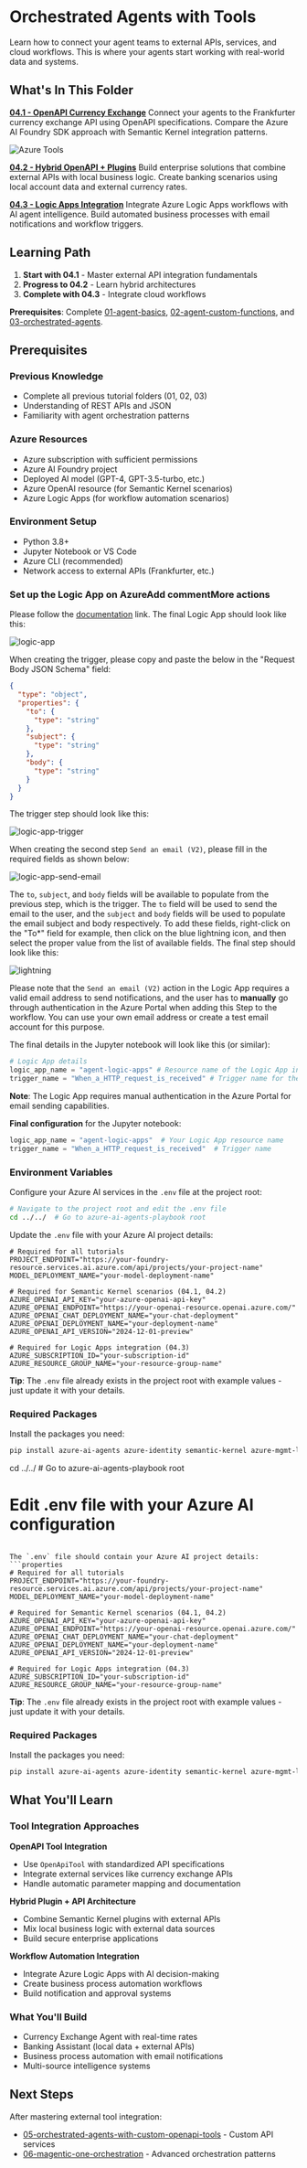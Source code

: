 # Orchestrated Agents with Tools

Learn how to connect your agent teams to external APIs, services, and cloud workflows. This is where your agents start working with real-world data and systems.

## What's In This Folder

**[04.1 - OpenAPI Currency Exchange](04.1-openapi_currency_exchange_tutorial.ipynb)**
Connect your agents to the Frankfurter currency exchange API using OpenAPI specifications. Compare the Azure AI Foundry SDK approach with Semantic Kernel integration patterns.

![Azure Tools](images/azure_tools.gif)

**[04.2 - Hybrid OpenAPI + Plugins](04.2-hybrid_openapi_and_plugins_tutorial.ipynb)**
Build enterprise solutions that combine external APIs with local business logic. Create banking scenarios using local account data and external currency rates.

**[04.3 - Logic Apps Integration](04.3-logic_apps_hybrid_tutorial.ipynb)**
Integrate Azure Logic Apps workflows with AI agent intelligence. Build automated business processes with email notifications and workflow triggers.

## Learning Path

1. **Start with 04.1** - Master external API integration fundamentals
2. **Progress to 04.2** - Learn hybrid architectures
3. **Complete with 04.3** - Integrate cloud workflows

**Prerequisites**: Complete [01-agent-basics](../01-agent-basics/), [02-agent-custom-functions](../02-agent-custom-functions/), and [03-orchestrated-agents](../03-orchestrated-agents/).

## Prerequisites

### Previous Knowledge
- Complete all previous tutorial folders (01, 02, 03)
- Understanding of REST APIs and JSON
- Familiarity with agent orchestration patterns

### Azure Resources
- Azure subscription with sufficient permissions
- Azure AI Foundry project
- Deployed AI model (GPT-4, GPT-3.5-turbo, etc.)
- Azure OpenAI resource (for Semantic Kernel scenarios)
- Azure Logic Apps (for workflow automation scenarios)

### Environment Setup
- Python 3.8+
- Jupyter Notebook or VS Code
- Azure CLI (recommended)
- Network access to external APIs (Frankfurter, etc.)


### Set up the Logic App on AzureAdd commentMore actions

Please follow the [documentation](https://learn.microsoft.com/en-us/azure/ai-foundry/agents/how-to/tools/logic-apps?pivots=portal) link. The final Logic App should look like this:

![logic-app](./images/logic-app.png)

When creating the trigger, please copy and paste the below in the "Request Body JSON Schema" field:

```json
{
  "type": "object",
  "properties": {
    "to": {
      "type": "string"
    },
    "subject": {
      "type": "string"
    },
    "body": {
      "type": "string"
    }
  }
}
```

The trigger step should look like this:

![logic-app-trigger](./images/logic-app-trigger.png)


When creating the second step `Send an email (V2)`, please fill in the required fields as shown below:

![logic-app-send-email](./images/send-email.png)

The `to`, `subject`, and `body` fields will be available to populate from the previous step, which is the trigger. The `to` field will be used to send the email to the user, and the `subject` and `body` fields will be used to populate the email subject and body respectively. To add these fields, right-click on the "To*" field for example, then click on the blue lightning icon, and then select the proper value from the list of available fields. The final step should look like this:

![lightning](./images/lightning.png)

Please note that the `Send an email (V2)` action in the Logic App requires a valid email address to send notifications, and the user has to **manually** go through authentication in the Azure Portal when adding this Step to the workflow. You can use your own email address or create a test email account for this purpose.

The final details in the Jupyter notebook will look like this (or similar):

```python 
# Logic App details
logic_app_name = "agent-logic-apps" # Resource name of the Logic App in Azure
trigger_name = "When_a_HTTP_request_is_received" # Trigger name for the Logic App
```

**Note**: The Logic App requires manual authentication in the Azure Portal for email sending capabilities.

**Final configuration** for the Jupyter notebook:
```python 
logic_app_name = "agent-logic-apps"  # Your Logic App resource name
trigger_name = "When_a_HTTP_request_is_received"  # Trigger name
```

### Environment Variables
Configure your Azure AI services in the `.env` file at the project root:

```bash
# Navigate to the project root and edit the .env file
cd ../../  # Go to azure-ai-agents-playbook root
```

Update the `.env` file with your Azure AI project details:
```properties
# Required for all tutorials
PROJECT_ENDPOINT="https://your-foundry-resource.services.ai.azure.com/api/projects/your-project-name"
MODEL_DEPLOYMENT_NAME="your-model-deployment-name"

# Required for Semantic Kernel scenarios (04.1, 04.2)
AZURE_OPENAI_API_KEY="your-azure-openai-api-key"
AZURE_OPENAI_ENDPOINT="https://your-openai-resource.openai.azure.com/"
AZURE_OPENAI_CHAT_DEPLOYMENT_NAME="your-chat-deployment"
AZURE_OPENAI_DEPLOYMENT_NAME="your-deployment-name"
AZURE_OPENAI_API_VERSION="2024-12-01-preview"

# Required for Logic Apps integration (04.3)
AZURE_SUBSCRIPTION_ID="your-subscription-id"
AZURE_RESOURCE_GROUP_NAME="your-resource-group-name"
```

**Tip**: The `.env` file already exists in the project root with example values - just update it with your details.

### Required Packages
Install the packages you need:

```bash
pip install azure-ai-agents azure-identity semantic-kernel azure-mgmt-logic requests python-dotenv
```
cd ../../  # Go to azure-ai-agents-playbook root
# Edit .env file with your Azure AI configuration
```

The `.env` file should contain your Azure AI project details:
```properties
# Required for all tutorials
PROJECT_ENDPOINT="https://your-foundry-resource.services.ai.azure.com/api/projects/your-project-name"
MODEL_DEPLOYMENT_NAME="your-model-deployment-name"

# Required for Semantic Kernel scenarios (04.1, 04.2)
AZURE_OPENAI_API_KEY="your-azure-openai-api-key"
AZURE_OPENAI_ENDPOINT="https://your-openai-resource.openai.azure.com/"
AZURE_OPENAI_CHAT_DEPLOYMENT_NAME="your-chat-deployment"
AZURE_OPENAI_DEPLOYMENT_NAME="your-deployment-name"
AZURE_OPENAI_API_VERSION="2024-12-01-preview"

# Required for Logic Apps integration (04.3)
AZURE_SUBSCRIPTION_ID="your-subscription-id"
AZURE_RESOURCE_GROUP_NAME="your-resource-group-name"

```

**Tip**: The `.env` file already exists in the project root with example values - just update it with your details.

### Required Packages
Install the packages you need:

```bash
pip install azure-ai-agents azure-identity semantic-kernel azure-mgmt-logic requests python-dotenv
```

## What You'll Learn

### Tool Integration Approaches

**OpenAPI Tool Integration**
- Use `OpenApiTool` with standardized API specifications
- Integrate external services like currency exchange APIs
- Handle automatic parameter mapping and documentation

**Hybrid Plugin + API Architecture**
- Combine Semantic Kernel plugins with external APIs
- Mix local business logic with external data sources
- Build secure enterprise applications

**Workflow Automation Integration**
- Integrate Azure Logic Apps with AI decision-making
- Create business process automation workflows
- Build notification and approval systems

### What You'll Build
- Currency Exchange Agent with real-time rates
- Banking Assistant (local data + external APIs)
- Business process automation with email notifications
- Multi-source intelligence systems

## Next Steps

After mastering external tool integration:
- [05-orchestrated-agents-with-custom-openapi-tools](../05-orchestrated-agents-with-custom-openapi-tools/) - Custom API services
- [06-magentic-one-orchestration](../06-magentic-one-orchestration/) - Advanced orchestration patterns
